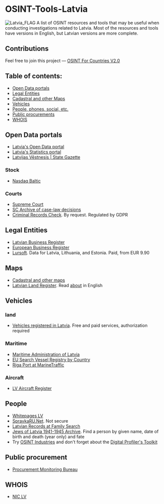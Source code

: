 # OSINT-Tools-Latvia
<img src="https://upload.wikimedia.org/wikipedia/commons/8/84/Flag_of_Latvia.svg" alt="Latvia_FLAG"/>
A list of OSINT resources and tools that may be useful when conducting investigations related to Latvia. Most of the resources and tools have versions in English, but Latvian versions are more complete. 

## Contributions
Feel free to join this project — [OSINT For Countries V2.0](https://github.com/paulpogoda/OSINT-for-countries-V2.0)

## Table of contents:
 - [Open Data portals](#open-data-portals)
 - [Legal Entities](#legal-entities)
 - [Cadastral and other Maps](#maps)
 - [Vehicles](#vehicles)
 - [People, phones, social, etc.](#people)
 - [Public procurements](#public-procurement)
 - [WHOIS](#whois)

## Open Data portals
- [Latvia's Open Data portal](https://data.gov.lv/eng)
- [Latvia's Statistics portal](https://stat.gov.lv/en)
- [Latvijas Vēstnesis | State Gazette](https://lv.lv/en/)

### Stock
- [Nasdaq Baltic](https://www.nasdaqbaltic.com)

### Courts
- [Supreme Court](https://www.at.gov.lv/en)
- [SC Archive of case-law decisions](https://www.at.gov.lv/en/tiesu-prakse/judikaturas-nolemumu-arhivs)
- [Criminal Records Check](https://www2.mfa.gov.lv/en/london/consular-information/request-for-criminal-records-check). By request. Regulated by GDPR


## Legal Entities
- [Latvian Business Register](https://www.ur.gov.lv/en/get-information/)
- [European Business Register](https://ebr.lv/en/company-search)
- [Lursoft](https://www.lursoft.lv/en/data-bases-of-companies). Data for Latvia, Lithuania, and Estonia. Paid, from  EUR 9.90

## Maps
- [Cadastral and other maps](https://www.lvmgeo.lv/en/maps)
- [Latvian Land Register](https://www.zemesgramata.lv). Read [about](https://www.elra.eu/contact-point-contribution/latvia/how-to-get-the-information-14/) in English

## Vehicles
### land
- [Vehicles registered in Latvia](https://www.csdd.lv/en/vehicles-registered-in-latvia/free-information-e-csdd). Free and paid services, authorization required

### Maritime
- [Maritime Administration of Latvia](https://www.lja.lv/en)
- [EU Search Vessel Registry by Country](https://webgate.ec.europa.eu/fleet-europa/search_en)
- [Riga Port at MarineTraffic](https://www.marinetraffic.com/en/ais/details/ports/772?name=RIGA&country=Latvia)

### Aircraft
- [LV Aircraft Register](https://data.gov.lv/dati/eng/dataset/gaisa-kugu-registrs/resource/dbde00e6-8616-449a-8cac-ef748c6793f3)

## People 
- [Whitepages LV](https://whitepages.lv)
- [SpravkaRU.Net](http://english.spravkaru.net/latvia/riga/). Not secure
- [Latvian Records at Family Search](https://www.familysearch.org/en/wiki/Latvia_Court_Records)
- [Jews of Latvia 1941-1945 Archive](https://www.names.lu.lv/eng/database/search-options). Find a person by given name, date of birth and death (year only) and fate
- Try [OSINT Industries](https://app.osint.industries) and don't forget about the [Digital Profiler's Toolkit](https://github.com/paulpogoda/Digital-Profiler-s-Toolkit)

## Public procurement
- [Procurement Monitoring Bureau](https://www.iub.gov.lv/en/search-notices)

## WHOIS
- [NIC LV](https://www.nic.lv/whois?lang=en)
